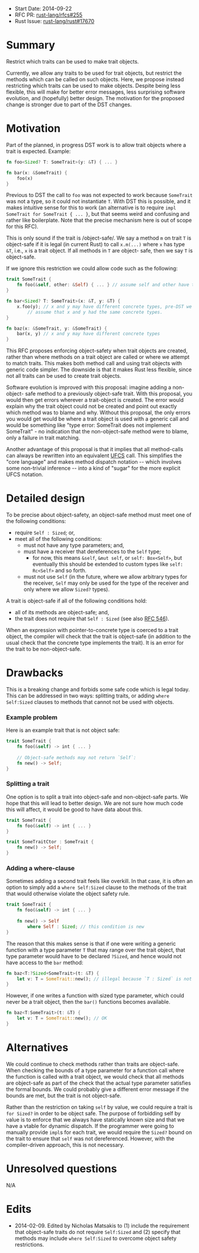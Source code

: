 - Start Date: 2014-09-22
- RFC PR: [rust-lang/rfcs#255](https://github.com/rust-lang/rfcs/pull/255)
- Rust Issue: [rust-lang/rust#17670](https://github.com/rust-lang/rust/issues/17670)

# Summary

Restrict which traits can be used to make trait objects.

Currently, we allow any traits to be used for trait objects, but restrict the
methods which can be called on such objects. Here, we propose instead
restricting which traits can be used to make objects. Despite being less
flexible, this will make for better error messages, less surprising software
evolution, and (hopefully) better design. The motivation for the proposed change
is stronger due to part of the DST changes.

# Motivation

Part of the planned, in progress DST work is to allow trait objects where a
trait is expected. Example:

```rust
fn foo<Sized? T: SomeTrait>(y: &T) { ... }

fn bar(x: &SomeTrait) {
    foo(x)
}
```

Previous to DST the call to `foo` was not expected to work because `SomeTrait`
was not a type, so it could not instantiate `T`. With DST this is possible, and
it makes intuitive sense for this to work (an alternative is to require `impl
SomeTrait for SomeTrait { ... }`, but that seems weird and confusing and rather
like boilerplate. Note that the precise mechanism here is out of scope for this
RFC).

This is only sound if the trait is /object-safe/. We say a method `m` on trait
`T` is object-safe if it is legal (in current Rust) to call `x.m(...)` where `x`
has type `&T`, i.e., `x` is a trait object. If all methods in `T` are object-
safe, then we say `T` is object-safe.

If we ignore this restriction we could allow code such as the following:

```rust
trait SomeTrait {
    fn foo(&self, other: &Self) { ... } // assume self and other have the same concrete type
}

fn bar<Sized? T: SomeTrait>(x: &T, y: &T) {
    x.foo(y); // x and y may have different concrete types, pre-DST we could
        // assume that x and y had the same concrete types.
}

fn baz(x: &SomeTrait, y: &SomeTrait) {
    bar(x, y) // x and y may have different concrete types
}
```

This RFC proposes enforcing object-safety when trait objects are created, rather
than where methods on a trait object are called or where we attempt to match
traits. This makes both method call and using trait objects with generic code
simpler. The downside is that it makes Rust less flexible, since not all traits
can be used to create trait objects.

Software evolution is improved with this proposal: imagine adding a non-object-
safe method to a previously object-safe trait. With this proposal, you would
then get errors wherever a trait-object is created. The error would explain why
the trait object could not be created and point out exactly which method was to
blame and why. Without this proposal, the only errors you would get would be
where a trait object is used with a generic call and would be something like
"type error: SomeTrait does not implement SomeTrait" - no indication that the
non-object-safe method were to blame, only a failure in trait matching.

Another advantage of this proposal is that it implies that all
method-calls can always be rewritten into an equivalent [UFCS]
call. This simplifies the "core language" and makes method dispatch
notation -- which involves some non-trivial inference -- into a kind
of "sugar" for the more explicit UFCS notation.

# Detailed design

To be precise about object-safety, an object-safe method must meet one
of the following conditions:

* require `Self : Sized`; or,
* meet all of the following conditions:
  * must not have any type parameters; and,
  * must have a receiver that dereferences to the `Self` type;
    - for now, this means `&self`, `&mut self`, or `self: Box<Self>`,
      but eventually this should be extended to custom types like
      `self: Rc<Self>` and so forth.
  * must not use `Self` (in the future, where we allow arbitrary types
    for the receiver, `Self` may only be used for the type of the
    receiver and only where we allow `Sized?` types).

A trait is object-safe if all of the following conditions hold:

* all of its methods are object-safe; and,
* the trait does not require that `Self : Sized` (see also [RFC 546]).

When an expression with pointer-to-concrete type is coerced to a trait object,
the compiler will check that the trait is object-safe (in addition to the usual
check that the concrete type implements the trait). It is an error for the trait
to be non-object-safe.

# Drawbacks

This is a breaking change and forbids some safe code which is legal
today. This can be addressed in two ways: splitting traits, or adding
`where Self:Sized` clauses to methods that cannot not be used with
objects.

### Example problem

Here is an example trait that is not object safe:

```rust
trait SomeTrait {
    fn foo(&self) -> int { ... }
    
    // Object-safe methods may not return `Self`:
    fn new() -> Self;
}
```

### Splitting a trait

One option is to split a trait into object-safe and non-object-safe
parts. We hope that this will lead to better design. We are not sure
how much code this will affect, it would be good to have data about
this.

```rust
trait SomeTrait {
    fn foo(&self) -> int { ... }
}

trait SomeTraitCtor : SomeTrait {
    fn new() -> Self;
}
```

### Adding a where-clause

Sometimes adding a second trait feels like overkill. In that case, it
is often an option to simply add a `where Self:Sized` clause to the
methods of the trait that would otherwise violate the object safety
rule.

```rust
trait SomeTrait {
    fn foo(&self) -> int { ... }
    
    fn new() -> Self
        where Self : Sized; // this condition is new
}
```

The reason that this makes sense is that if one were writing a generic
function with a type parameter `T` that may range over the trait
object, that type parameter would have to be declared `?Sized`, and
hence would not have access to the `bar` method:

```rust
fn baz<T:?Sized+SomeTrait>(t: &T) {
    let v: T = SomeTrait::new(); // illegal because `T : Sized` is not known to hold
}
```

However, if one writes a function with sized type parameter, which
could never be a trait object, then the `bar()` functions becomes
available.

```rust
fn baz<T:SomeTrait>(t: &T) {
    let v: T = SomeTrait::new(); // OK
}
```

# Alternatives

We could continue to check methods rather than traits are object-safe. When
checking the bounds of a type parameter for a function call where the function
is called with a trait object, we would check that all methods are object-safe
as part of the check that the actual type parameter satisfies the formal bounds.
We could probably give a different error message if the bounds are met, but the
trait is not object-safe.

Rather than the restriction on taking `self` by value, we could require a trait
is `for Sized?` in order to be object safe. The purpose of forbidding self by
value is to enforce that we always have statically known size and that we have a
vtable for dynamic dispatch. If the programmer were going to manually provide
`impl`s for each trait, we would require the `Sized?` bound on the trait to
ensure that `self` was not dereferenced. However, with the compiler-driven
approach, this is not necessary.

# Unresolved questions

N/A

# Edits

* 2014-02-09. Edited by Nicholas Matsakis to (1) include the
  requirement that object-safe traits do not require `Self:Sized` and
  (2) specify that methods may include `where Self:Sized` to overcome
  object safety restrictions.

[UFCS]: 0132-ufcs.md
[RFC 546]: 0546-Self-not-sized-by-default.md
